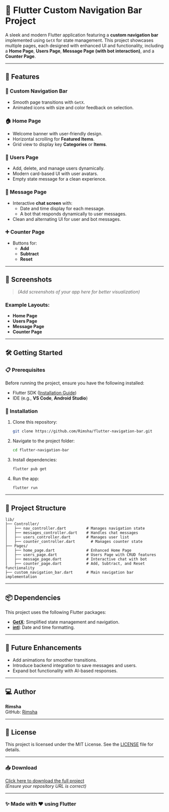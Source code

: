 
# 🚀 Flutter Custom Navigation Bar Project

A sleek and modern Flutter application featuring a **custom navigation bar** implemented using `GetX` for state management. This project showcases multiple pages, each designed with enhanced UI and functionality, including a **Home Page**, **Users Page**, **Message Page (with bot interaction)**, and a **Counter Page**.

---

## 📱 Features

### 🌟 Custom Navigation Bar
- Smooth page transitions with `GetX`.
- Animated icons with size and color feedback on selection.

### 🏠 Home Page
- Welcome banner with user-friendly design.
- Horizontal scrolling for **Featured Items**.
- Grid view to display key **Categories** or **Items**.

### 👥 Users Page
- Add, delete, and manage users dynamically.
- Modern card-based UI with user avatars.
- Empty state message for a clean experience.

### 💬 Message Page
- Interactive **chat screen** with:
  - Date and time display for each message.
  - A bot that responds dynamically to user messages.
- Clean and alternating UI for user and bot messages.

### ➕ Counter Page
- Buttons for:
  - **Add**
  - **Subtract**
  - **Reset**

---

## 🌄 Screenshots

> *(Add screenshots of your app here for better visualization)*

### Example Layouts:
- **Home Page**
- **Users Page**
- **Message Page**
- **Counter Page**

---

## 🛠️ Getting Started

### 📋 Prerequisites

Before running the project, ensure you have the following installed:
- Flutter SDK ([Installation Guide](https://flutter.dev/docs/get-started/install))
- IDE (e.g., **VS Code**, **Android Studio**)

### 🚀 Installation

1. Clone this repository:
   ```bash
   git clone https://github.com/Rimsha/flutter-navigation-bar.git
   ```

2. Navigate to the project folder:
   ```bash
   cd flutter-navigation-bar
   ```

3. Install dependencies:
   ```bash
   flutter pub get
   ```

4. Run the app:
   ```bash
   flutter run
   ```

---

## 📂 Project Structure

```
lib/
├── Controller/
│   ├── nav_controller.dart         # Manages navigation state
│   ├── messages_controller.dart    # Handles chat messages
│   ├── users_controller.dart       # Manages user list
│   ├── counter_controller.dart       # Manages counter state
├── Pages/
│   ├── home_page.dart              # Enhanced Home Page
│   ├── users_page.dart             # Users Page with CRUD features
│   ├── message_page.dart           # Interactive chat with bot
│   ├── counter_page.dart           # Add, Subtract, and Reset functionality
├── custom_navigation_bar.dart      # Main navigation bar implementation
```

---

## 📦 Dependencies

This project uses the following Flutter packages:

- **[GetX](https://pub.dev/packages/get)**: Simplified state management and navigation.
- **[intl](https://pub.dev/packages/intl)**: Date and time formatting.

---

## 🎯 Future Enhancements

- Add animations for smoother transitions.
- Introduce backend integration to save messages and users.
- Expand bot functionality with AI-based responses.

---

## 💻 Author

**Rimsha**  
GitHub: [Rimsha](https://github.com/Rimsha8954)  

---

## 📝 License

This project is licensed under the MIT License. See the [LICENSE](LICENSE) file for details.

---

### 📥 Download

[Click here to download the full project](https://github.com/Rimsha8954/Flutter_projects/GetXplore/animated_naviagtion_bar)  
*(Ensure your repository URL is correct)*

---

### ✨ Made with ❤️ using Flutter
